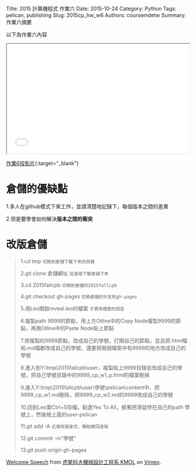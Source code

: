 Title: 2015 計算機程式 作業六
Date: 2015-10-24
Category: Python
Tags: pelican, publishing
Slug: 2015cp_hw_w6
Authors: coursemdetw
Summary: 作業六摘要

以下為作業六內容

<iframe src="40423226_cp_w6_p.html" width="500" height="300"></iframe>

[作業6投影片](40423226_cp_w6_p.html){:target="_blank"}

**倉儲的優缺點**
===============

1.多人在github模式下來工作，並請清楚地記錄下，每個版本之間的差異

2.但是要學會如何解決**版本之間的衝突**

**改版倉儲**
===========

> 1.cd tmp `切換到倉儲下載下來的目錄`
> 
> 2.git clone 倉儲網址 `從遠端下載倉儲下來`
> 
> 3.cd 2015fallcpb `切換到倉儲的2015fallcpb`
> 
> 4.git checkout gh-pages `切換倉儲的分支到gh-pages`
> 
> 5.用Leo開啟reveal.leo的檔案 `才更改裡面的設定`
> 
> 6.複製path 9999的節點，用上方Otline中的Copy Node複製9999的節點，再用Otline中的Paste Node貼上節點
> 
> 7.把複製的9999節點，改成自己的學號，打開自己的節點，並且把.html檔和.md檔都改成自己的學號，還要把兩個檔案中有9999的地方改成自己的學號
> 
> 8.進入到Y:\tmp\2015fallcpb\user，複製貼上9999目錄並改成自己的學號，把自己學號目錄中的9999_cp_w1_p.html的檔案刪掉
> 
> 9.進入Y:\tmp\2015fallcpb\user\學號\pelican\content中，把9999_cp_w1.md刪除，把9999_cp_w2.md的9999改成自己的學號
> 
> 10.回到Leo案Ctrl+S存檔，點選Yes To All，接著把滑鼠停在自己的path 學號上，然後按上面的user-pelican
> 
> 11.git add -A `近端改版後完，開始推回遠端`
> 
> 12.git commit -m"學號"
> 
> 13.git push origin gh-pages 

<p><a href="https://vimeo.com/137724068">Welcome Speech</a> from <a href="https://vimeo.com/user24079973">虎尾科大機械設計工程系 KMOL</a> on <a href="https://vimeo.com">Vimeo</a>.</p>
